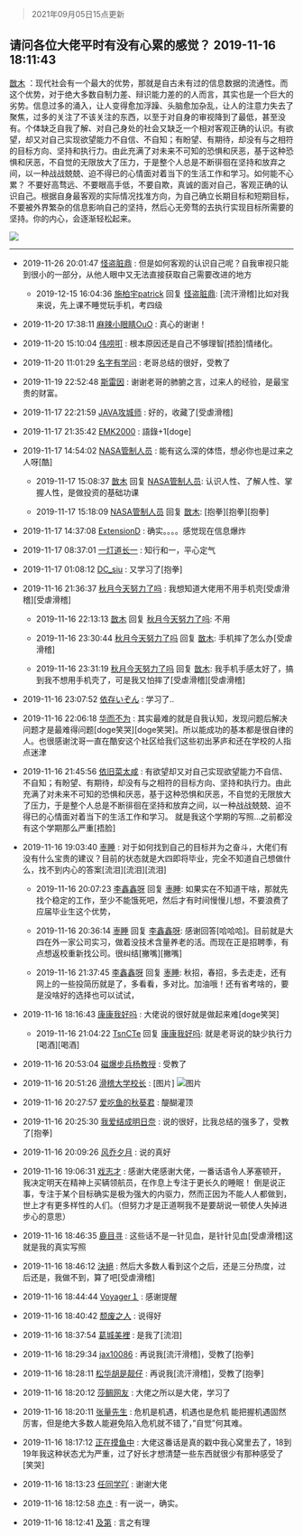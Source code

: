 > 2021年09月05日15点更新
<link rel="stylesheet" href="https://cdn.jsdelivr.net/gh/taotie6/sampleJSON@main/css/photo_show.css">


 ## 请问各位大佬平时有没有心累的感觉？ 2019-11-16 18:11:43

 [㪚木](https://www.coolapk.com/feed/14898480?shareKey=NTA2YzliMjYzMTM0NjEzMTc1MDQ~) ：现代社会有一个最大的优势，那就是自古未有过的信息数据的流通性。而这个优势，对于绝大多数自制力差、辩识能力差的的人而言，其实也是一个巨大的劣势。信息过多的涌入，让人变得愈加浮躁、头脑愈加杂乱，让人的注意力失去了聚焦，过多的关注了不该关注的东西，以至于对自身的审视降到了最低，甚至没有<!--break-->。个体缺乏自我了解、对自己身处的社会又缺乏一个相对客观正确的认识。有欲望，却又对自己实现欲望能力不自信、不自知；有盼望、有期待，却没有与之相符的目标方向、坚持和执行力。由此充满了对未来不可知的恐惧和厌恶，基于这种恐惧和厌恶，不自觉的无限放大了压力，于是整个人总是不断徘徊在坚持和放弃之间，以一种战战兢兢、迫不得已的心情面对着当下的生活工作和学习。如何能不心累？
不要好高骛远、不要眼高手低，不要自欺，真诚的面对自己，客观正确的认识自己。根据自身最客观的实际情况找准方向，为自己确立长期目标和短期目标，不要被外界繁杂的信息影响自己的坚持，然后心无旁骛的去执行实现目标所需要的坚持。你的内心，会逐渐轻松起来。 

<div class="album">
<img class="img-item" src="https://image.coolapk.com/feed/2019/0428/07/1081091_1556409178_1199@400x220.gif" />
</div>

 ------- 

- 2019-11-26 20:01:47 [怪盗脏鼎](uid=804633) : 但是如何客观的认识自己呢？自我审视只能到很小的一部分，从他人眼中又无法直接获取自己需要改进的地方 

    - 2019-12-15 16:04:36 [施柏宇patrick](uid=470998) 回复 [怪盗脏鼎](uid=804633): [流汗滑稽]比如对我来说，先上课不睡觉玩手机，考四级 

- 2019-11-20 17:38:11 [麻辣小眼睛OuO](uid=499955) : 真心的谢谢！ 

- 2019-11-20 15:10:04 [伟唠咑](uid=488448) : 根本原因还是自己不够理智[捂脸]情绪化。 

- 2019-11-20 11:01:29 [名字有学问](uid=2653930) : 老哥总结的很好，受教了 

- 2019-11-19 22:52:48 [斯雷因](uid=675825) : 谢谢老哥的肺腑之言，过来人的经验，是最宝贵的财富。 

- 2019-11-17 22:21:59 [JAVA攻城师](uid=1305871) : 好的，收藏了[受虐滑稽] 

- 2019-11-17 21:35:42 [EMK2000](uid=381916) : 語錄+1[doge] 

- 2019-11-17 14:54:02 [NASA管制人员](uid=2379102) : 能有这么深的体悟，想必你也是过来之人呀[酷] 

    - 2019-11-17 15:08:37 [㪚木](uid=1081091) 回复 [NASA管制人员](uid=2379102): 认识人性、了解人性、掌握人性，是做投资的基础功课 

    - 2019-11-17 15:18:09 [NASA管制人员](uid=2379102) 回复 [㪚木](uid=1081091): [抱拳][抱拳][抱拳] 

- 2019-11-17 14:37:08 [ExtensionD](uid=1353715) : 确实。。。。感觉现在信息爆炸 

- 2019-11-17 08:37:01 [一灯道长一](uid=2901910) : 知行和一，平心定气 

- 2019-11-17 01:08:12 [DC_siu](uid=759819) : 又学习了[抱拳] 

- 2019-11-16 21:36:37 [秋月今天努力了吗](uid=1723366) : 我想知道大佬用不用手机壳[受虐滑稽][受虐滑稽] 

    - 2019-11-16 22:13:13 [㪚木](uid=1081091) 回复 [秋月今天努力了吗](uid=1723366): 不用 

    - 2019-11-16 23:30:44 [秋月今天努力了吗](uid=1723366) 回复 [㪚木](uid=1081091): 手机摔了怎么办[受虐滑稽] 

    - 2019-11-16 23:31:19 [秋月今天努力了吗](uid=1723366) 回复 [㪚木](uid=1081091): 我手机手感太好了，搞到我不想用手机壳了，可是我又怕摔了[受虐滑稽][受虐滑稽] 

- 2019-11-16 23:07:52 [依存いぞん](uid=1237100) : 学习了.. 

- 2019-11-16 22:06:18 [华而不为](uid=1212555) : 其实最难的就是自我认知，发现问题后解决问题才是最难得问题[doge笑哭][doge笑哭]。所以能成功的基本都是很自律的人。也很感谢沈哥一直在酷安这个社区给我们这些初出茅庐和还在学校的人指点迷津 

- 2019-11-16 21:45:56 [依旧菜太咸](uid=1600968) : 有欲望却又对自己实现欲望能力不自信、不自知；有盼望、有期待，却没有与之相符的目标方向、坚持和执行力。由此充满了对未来不可知的恐惧和厌恶，基于这种恐惧和厌恶，不自觉的无限放大了压力，于是整个人总是不断徘徊在坚持和放弃之间，以一种战战兢兢、迫不得已的心情面对着当下的生活工作和学习。<!--break-->
就是我这个学期的写照…之前都没有这个学期那么严重[捂脸] 

- 2019-11-16 19:03:40 [栆睡](uid=2246713) : 对于如何找到自己的目标并为之奋斗，大佬们有没有什么宝贵的建议？目前的状态就是大四即将毕业，完全不知道自己想做什么，找不到内心的答案[流泪][流泪][流泪] 

    - 2019-11-16 20:07:23 [李鑫鑫呀](uid=1467410) 回复 [栆睡](uid=2246713): 如果实在不知道干啥，那就先找个稳定的工作，至少不能饿死吧，然后才有时间慢慢儿想，不要浪费了应届毕业生这个优势， 

    - 2019-11-16 20:36:14 [栆睡](uid=2246713) 回复 [李鑫鑫呀](uid=1467410): 感谢回答[哈哈哈]。目前就是大四在外一家公司实习，做着没技术含量养老的活。而现在正是招聘季，有点想返校重新找公司。很纠结[撇嘴][撇嘴] 

    - 2019-11-16 21:37:45 [李鑫鑫呀](uid=1467410) 回复 [栆睡](uid=2246713): 秋招，春招，多去走走，还有网上的一些投简历就是了，多看看，多对比。加油哦！还有省考啥的，要是没啥好的选择也可以试试， 

- 2019-11-16 18:16:43 [康康我好吗](uid=1707511) : 大佬说的很好就是做起来难[doge笑哭] 

    - 2019-11-16 21:04:22 [TsnCTe](uid=2075937) 回复 [康康我好吗](uid=1707511): 就是老哥说的缺少执行力[喝酒][喝酒] 

- 2019-11-16 20:53:04 [磁爆步兵杨教授](uid=1000649) : 受教了 

- 2019-11-16 20:51:26 [滑稽大学校长](uid=862543) : [图片] ![图片](https://image.coolapk.com/feed/2019/1116/20/862543_ddf3aa20_8685_5283@314x188.jpeg)

- 2019-11-16 20:27:57 [爱吃鱼的秋葵君](uid=1197189) : 醍醐灌顶 

- 2019-11-16 20:25:30 [我爱结成明日奈](uid=1772977) : 说的很好，比我总结的强多了，受教了[抱拳] 

- 2019-11-16 20:09:26 [风乔夕月](uid=2725527) : 说的真好 

- 2019-11-16 19:06:31 [戏志才](uid=1504369) : 感谢大佬感谢大佬，一番话语令人茅塞顿开，我决定明天在精神上买辆领航员，在作息上专注于更长久的睡眠！
倒是说正事，专注于某个目标确实是极为强大的内驱力，然而正因为不能人人都做到，世上才有更多样性的人们。（但努力才是正道啊我不是要胡说一顿使人失掉进步心的意思） 

- 2019-11-16 18:46:35 [鹿目寻](uid=1419944) : 这些话不是一针见血，是针针见血[受虐滑稽]这就是我的真实写照 

- 2019-11-16 18:46:12 [決絕](uid=2288436) : 然后大多数人看到这个之后，还是三分热度，过后还是，我做不到，算了吧[受虐滑稽] 

- 2019-11-16 18:44:44 [Voyager１](uid=1226866) : 感谢提醒 

- 2019-11-16 18:40:42 [颓废之人](uid=369286) : 说得好 

- 2019-11-16 18:37:54 [葛城美裡](uid=2680339) : 是我了[流泪] 

- 2019-11-16 18:29:34 [jax10086](uid=797822) : 再说我[流汗滑稽]，受教了[抱拳] 

- 2019-11-16 18:28:11 [松华胡是靓仔](uid=692318) : 再说我[流汗滑稽]，受教了[抱拳] 

- 2019-11-16 18:20:12 [莎鲷网友](uid=2528970) : 大佬之所以是大佬，学习了 

- 2019-11-16 18:20:11 [张量先生](uid=2944906) : 危机是机遇，机遇也是危机
能把握机遇固然厉害，但是绝大多数人能避免陷入危机就不错了，”自觉”何其难。 

- 2019-11-16 18:17:12 [正在摸鱼中](uid=1977355) : 大佬这番话是真的戳中我心窝里去了，18到19年我这种状态尤为严重，过了好长才想清楚一些东西就很少有那种感受了[笑哭] 

- 2019-11-16 18:13:23 [任同学吖](uid=2878058) : 谢谢大佬 

- 2019-11-16 18:12:58 [亦き](uid=1732929) : 有一说一，确实。 

- 2019-11-16 18:12:41 [及第](uid=1119990) : 言之有理 

